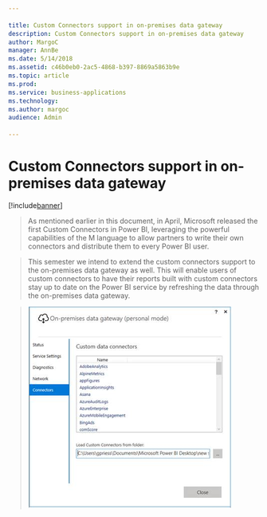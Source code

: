 ```yaml
---

title: Custom Connectors support in on-premises data gateway
description: Custom Connectors support in on-premises data gateway
author: MargoC
manager: AnnBe
ms.date: 5/14/2018
ms.assetid: c46b0eb0-2ac5-4868-b397-8869a5863b9e
ms.topic: article
ms.prod: 
ms.service: business-applications
ms.technology: 
ms.author: margoc
audience: Admin

---
```

#  Custom Connectors support in on-premises data gateway


[!include[banner](../../../../includes/banner.md)]

>   As mentioned earlier in this document, in April, Microsoft released the
>   first Custom Connectors in Power BI, leveraging the powerful capabilities of
>   the M language to allow partners to write their own connectors and
>   distribute them to every Power BI user.

>   This semester we intend to extend the custom connectors support to the
>   on-premises data gateway as well. This will enable users of custom
>   connectors to have their reports built with custom connectors stay up to
>   date on the Power BI service by refreshing the data through the on-premises
>   data gateway.

>   ![cid:image002.jpg@01D3C11B.876DBCB0](media/custom-connectors-support-premises-data-gateway-1.jpg "cid:image002.jpg@01D3C11B.876DBCB0")
<!-- picture -->

